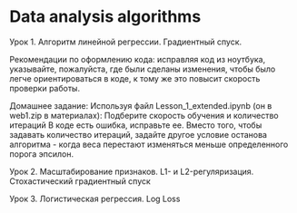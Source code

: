 # Data analysis algorithms
Урок 1. Алгоритм линейной регрессии. Градиентный спуск.



Рекомендации по оформлению кода: 
исправляя код из ноутбука, указывайте, пожалуйста, где были сделаны изменения, чтобы было легче ориентироваться в коде, к тому же это повысит скорость проверки работы. 


Домашнее задание: 
Используя файл Lesson_1_extended.ipynb (он в web1.zip в материалах): 
Подберите скорость обучения и количество итераций 
В коде есть ошибка, исправьте ее. 
Вместо того, чтобы задавать количество итераций, задайте другое условие останова алгоритма - когда веса перестают изменяться меньше определенного порога эпсилон.


Урок 2. Масштабирование признаков. L1- и L2-регуляризация. Стохастический градиентный спуск


Урок 3. Логистическая регрессия. Log Loss
